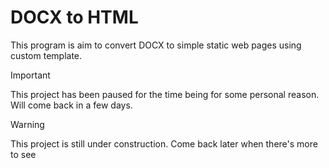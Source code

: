# DOCX to HTML

This program is aim to convert DOCX to simple static web pages using custom template.

> [!IMPORTANT]
> This project has been paused for the time being for some personal
> reason. Will come back in a few days.

> [!WARNING]
> This project is still under construction. Come back later when there's more to see

